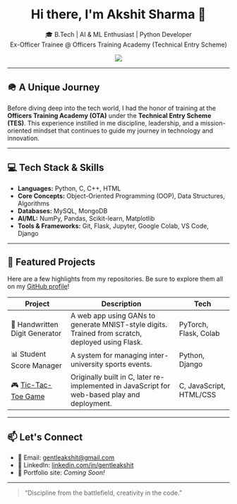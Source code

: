 <h1 align="center">Hi there, I'm Akshit Sharma 👋</h1>

<p align="center">
  🎓 B.Tech | AI & ML Enthusiast | Python Developer <br>
   Ex-Officer Trainee @ Officers Training Academy (Technical Entry Scheme)
</p>

<p align="center">
  <a href="https://www.linkedin.com/in/gentleakshit/"><img src="https://img.shields.io/badge/LinkedIn-blue?style=flat&logo=linkedin&logoColor=white"/></a>
</p>

---

## 🪖 A Unique Journey

Before diving deep into the tech world, I had the honor of training at the **Officers Training Academy (OTA)** under the **Technical Entry Scheme (TES)**. This experience instilled in me discipline, leadership, and a mission-oriented mindset that continues to guide my journey in technology and innovation.

---

## 💻 Tech Stack & Skills

- **Languages:** Python, C, C++, HTML
- **Core Concepts:** Object-Oriented Programming (OOP), Data Structures, Algorithms
- **Databases:** MySQL, MongoDB
- **AI/ML:** NumPy, Pandas, Scikit-learn, Matplotlib
- **Tools & Frameworks:** Git, Flask, Jupyter, Google Colab, VS Code, Django

---

## 🚀 Featured Projects

Here are a few highlights from my repositories. Be sure to explore them all on my [GitHub profile](https://github.com/gentleakshit1?tab=repositories)!

| Project | Description | Tech |
|--------|-------------|------|
| 🧠 Handwritten Digit Generator | A web app using GANs to generate MNIST-style digits. Trained from scratch, deployed using Flask. | PyTorch, Flask, Colab |
| 📊 Student Score Manager | A system for managing inter-university sports events. | Python, Django |
| 🎮 [Tic-Tac-Toe Game](https://www.youtube.com/watch?v=YMWhPhrH9PM&t=11s) | Originally built in C, later re-implemented in JavaScript for web-based play and deployment. | C, JavaScript, HTML/CSS |

---


## 📫 Let's Connect

- 📧 Email: [gentleakshit@gmail.com](gentleakshit@gmail.com)
- 💼 LinkedIn: [linkedin.com/in/gentleakshit](https://www.linkedin.com/in/gentleakshit/)
- 🧠 Portfolio site: *Coming Soon!*

---

> “Discipline from the battlefield, creativity in the code.”
